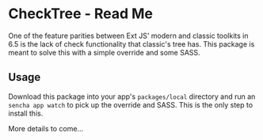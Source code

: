 # CheckTree - Read Me

One of the feature parities between Ext JS' modern and classic toolkits in 6.5 is the lack of check functionality that classic's tree has. This package is meant to solve this with a simple override and some SASS.

## Usage

Download this package into your app's `packages/local` directory and run an `sencha app watch` to pick up the override and SASS. This is the only step to install this.

More details to come...
